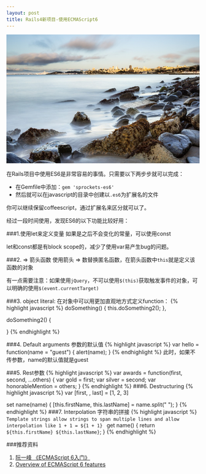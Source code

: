 ```yaml
---
layout: post
title: Rails4新项目-使用ECMAScript6
---
```


![](/images/Bing_703.JPG)

在Rails项目中使用ES6是非常容易的事情。只需要以下两步步就可以完成：

* 在Gemfile中添加：`gem 'sprockets-es6'`
* 然后就可以在javascript的目录中创建以`.es6`为扩展名的文件

你可以继续保留coffeescript，通过扩展名来区分就可以了。


经过一段时间使用，发现ES6的以下功能比较好用：

###1.使用let来定义变量
如果是之后不会变化的常量，可以使用const

let和const都是有block scope的，减少了使用var易产生bug的问题。

###2. => 箭头函数
使用箭头 => 数替换匿名函数，在箭头函数中`this`就是定义该函数的对象

有一点需要注意：如果使用`jQuery`，不可以使用`$(this)`获取触发事件的对象，可以明确的使用`$(event.currentTarget)`

###3. object literal:
在对象中可以用更加直观地方式定义function：
{% highlight javascript %}
doSomething() {
  this.doSomething2();
},

doSomething2() {

}
{% endhighlight %}

###4. Default arguments 参数的默认值
{% highlight javascript %}
var hello = function(name = "guest") {
  alert(name);
}
{% endhighlight %}
此时，如果不传参数，name的默认值就是guest

###5. Rest参数
{% highlight javascript %}
var awards = function(first, second, ...others) {
  var gold = first;
  var silver = second;
  var honorableMention = others;
}
{% endhighlight %}
###6. Destructuring
{% highlight javascript %}
var [first, , last] = [1, 2, 3]

set name(name) {
  [this.firstName, this.lastName] = name.split(" ");
}
{% endhighlight %}
###7. Interpolation 字符串的拼接
{% highlight javascript %}
`Template strings allow strings to span
 multiple lines and allow interpolation like 1 + 1 = ${1 + 1}
`
get name() {
  return `${this.firstName} ${this.lastName}`;
}
{% endhighlight %}

###推荐资料
1. [阮一峰 《ECMAScript 6入门》](http://es6.ruanyifeng.com/#README)
2. [Overview of ECMAScript 6 features](https://github.com/lukehoban/es6features)
